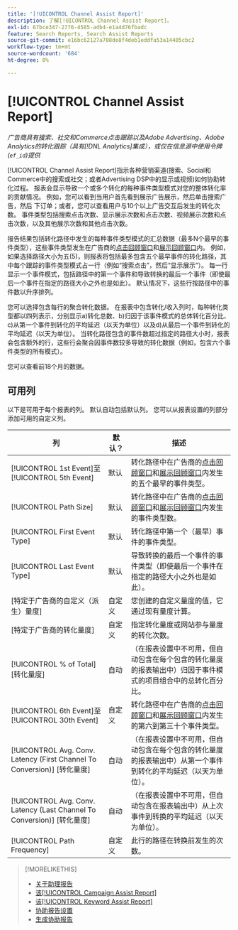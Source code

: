 ```yaml
---
title: '[!UICONTROL Channel Assist Report]'
description: 了解[!UICONTROL Channel Assist Report]。
exl-id: 67bce347-2776-4585-adb4-e1a4d76fbadc
feature: Search Reports, Search Assist Reports
source-git-commit: e16bc62127a708de8f4deb1eddfa53a14405cbc2
workflow-type: tm+mt
source-wordcount: '684'
ht-degree: 0%

---
```


# [!UICONTROL Channel Assist Report]

*广告商具有搜索、社交和Commerce点击跟踪以及Adobe Advertising、Adobe Analytics的转化跟踪（具有[!DNL Analytics]集成），或仅在信息源中使用令牌(`ef_id`)提供*

[!UICONTROL Channel Assist Report]指示各种营销渠道(搜索、Social和Commerce中的搜索或社交；或者Advertising DSP中的显示或视频)如何协助转化过程。 报表会显示导致一个或多个转化的每种事件类型模式对您的整体转化率的贡献情况。 例如，您可以看到当用户首先看到展示广告展示，然后单击搜索广告，然后
下订单；或者，您可以查看用户与10个以上广告交互后发生的转化次数。 事件类型包括搜索点击次数、显示展示次数和点击次数、视频展示次数和点击次数，以及其他展示次数和其他点击次数。<!-- [DSP metrics may show up as "Other Path Length (<length>)" or empty; we're supposed to fill in more values for DSP at some point.] -->

报告结果包括转化路径中发生的每种事件类型模式的汇总数据（最多N个最早的事件类型），这些事件类型发生在广告商的[点击回顾窗口](/help/search-social-commerce/glossary.md#c-d)和[展示回顾窗口](/help/search-social-commerce/glossary.md#i-j)内。 例如，如果选择路径大小为五(5)，则报表将包括最多包含五个最早事件的转化路径，其中每个跟踪的事件类型模式占一行（例如“搜索点击”，然后“显示展示”）。 每一行显示一个事件模式，包括路径中的第一个事件和导致转换的最后一个事件（即使最后一个事件在指定的路径大小之外也是如此）。 默认情况下，这些行按路径中的事件数以升序排列。

您可以选择包含每行的聚合转化数据。 在报表中包含转化/收入列时，每种转化类型都以四列表示，分别显示a)转化总数、b)归因于该事件模式的总体转化百分比、c)从第一个事件到转化的平均延迟（以天为单位）以及d)从最后一个事件到转化的平均延迟（以天为单位）。 当转化路径包含的事件数超过指定的路径大小时，报表会包含额外的行，这些行会聚合因事件数较多导致的转化数据（例如，包含六个事件类型的所有模式）。

您可以查看前18个月的数据。

## 可用列

以下是可用于每个报表的列。 默认自动包括默认列。 您可以从报表设置的列部分添加可用的自定义列。

| 列 | 默认？ | 描述 |
| ---- | ---- | ---- |
| [!UICONTROL 1st Event]至[!UICONTROL 5th Event] | 默认 | 转化路径中在广告商的[点击回顾窗口](/help/search-social-commerce/glossary.md#c-d)和[展示回顾窗口](/help/search-social-commerce/glossary.md#i-j)内发生的五个最早的事件类型。 |
| [!UICONTROL Path Size] | 默认 | 转化路径中在广告商的[点击回顾窗口](/help/search-social-commerce/glossary.md#c-d)和[展示回顾窗口](/help/search-social-commerce/glossary.md#i-j)内发生的事件类型数。 |
| [!UICONTROL First Event Type] | 默认 | 转化路径中第一个（最早）事件的事件类型。 |
| [!UICONTROL Last Event Type] | 默认 | 导致转换的最后一个事件的事件类型（即使最后一个事件在指定的路径大小之外也是如此）。 |
| \[特定于广告商的自定义（派生）量度\] | 自定义 | 您创建的自定义量度的值，它通过现有量度计算。 |
| \[特定于广告商的转化量度\] | 自定义 | 指定转化量度或网站参与量度的转化次数。 |
| [!UICONTROL % of Total] \[转化量度\] | 自动 | （在报表设置中不可用，但自动包含在每个包含的转化量度的报表输出中）归因于事件模式的项目组合中的总转化百分比。 |
| [!UICONTROL 6th Event]至[!UICONTROL 30th Event] | 自定义 | 转化路径中在广告商的[点击回顾窗口](/help/search-social-commerce/glossary.md#c-d)和[展示回顾窗口](/help/search-social-commerce/glossary.md#i-j)内发生的第六到第三十个事件类型。 |
| [!UICONTROL Avg. Conv. Latency (First Channel To Conversion)] \[转化量度\] | 自动 | （在报表设置中不可用，但自动包含在每个包含的转化量度的报表输出中）从第一个事件到转化的平均延迟（以天为单位）。 |
| [!UICONTROL Avg. Conv. Latency (Last Channel To Conversion)] \[转化量度\] | 自动 | （在报表设置中不可用，但自动包含在报表输出中）从上次事件到转换的平均延迟（以天为单位）。 |
| [!UICONTROL Path Frequency] | 自定义 | 此行的路径在转换前发生的次数。 |

>[!MORELIKETHIS]
>
>* [关于助理报告](assist-report-about.md)
>* [该[!UICONTROL Campaign Assist Report]](campaign-assist-report.md)
>* [该[!UICONTROL Keyword Assist Report]](keyword-assist-report.md)
>* [协助报告设置](assist-report-settings.md)
>* [生成协助报告](assist-report-generate.md)
